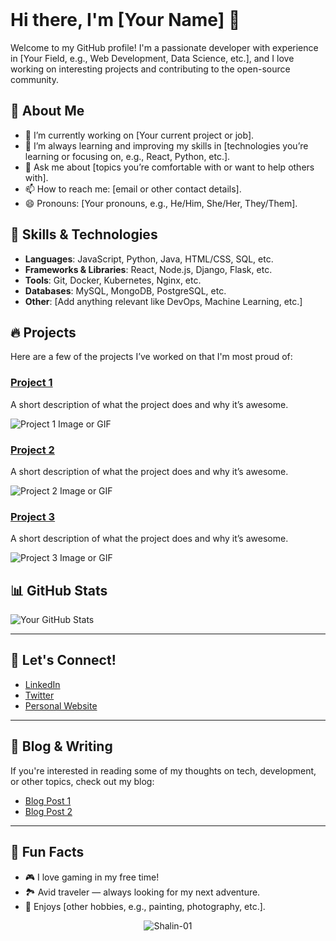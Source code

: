 <div><br class="Apple-interchange-newline">

<br><br>

# Hi there, I'm [Your Name] 👋

Welcome to my GitHub profile! I'm a passionate developer with experience in [Your Field, e.g., Web Development, Data Science, etc.], and I love working on interesting projects and contributing to the open-source community.

## 🚀 About Me
- 🔭 I’m currently working on [Your current project or job].
- 🌱 I’m always learning and improving my skills in [technologies you’re learning or focusing on, e.g., React, Python, etc.].
- 💬 Ask me about [topics you’re comfortable with or want to help others with].
- 📫 How to reach me: [email or other contact details].
- 😄 Pronouns: [Your pronouns, e.g., He/Him, She/Her, They/Them].

## 💼 Skills & Technologies
- **Languages**: JavaScript, Python, Java, HTML/CSS, SQL, etc.
- **Frameworks & Libraries**: React, Node.js, Django, Flask, etc.
- **Tools**: Git, Docker, Kubernetes, Nginx, etc.
- **Databases**: MySQL, MongoDB, PostgreSQL, etc.
- **Other**: [Add anything relevant like DevOps, Machine Learning, etc.]

## 🔥 Projects

Here are a few of the projects I’ve worked on that I'm most proud of:

### [Project 1](link-to-project)
A short description of what the project does and why it’s awesome.

![Project 1 Image or GIF](link-to-image-or-gif)

### [Project 2](link-to-project)
A short description of what the project does and why it’s awesome.

![Project 2 Image or GIF](link-to-image-or-gif)

### [Project 3](link-to-project)
A short description of what the project does and why it’s awesome.

![Project 3 Image or GIF](link-to-image-or-gif)

## 📊 GitHub Stats

![Your GitHub Stats](https://github-readme-stats.vercel.app/api?username=yourusername&show_icons=true&hide_title=true&count_private=true&hide=prs)

---

## 🤝 Let's Connect!

- [LinkedIn](https://www.linkedin.com/in/yourprofile/)
- [Twitter](https://twitter.com/yourusername)
- [Personal Website](https://yourwebsite.com)

---

## 📝 Blog & Writing

If you're interested in reading some of my thoughts on tech, development, or other topics, check out my blog:

- [Blog Post 1](link-to-post)
- [Blog Post 2](link-to-post)

---

## 📜 Fun Facts

- 🎮 I love gaming in my free time!
- 🏞️ Avid traveler — always looking for my next adventure.
- 🎨 Enjoys [other hobbies, e.g., painting, photography, etc.].


<p align="center"> <img src="https://komarev.com/ghpvc/?username=Shalin-01&label=Profile%20views&color=0e75b6&style=flat" alt="Shalin-01" /> </p>
